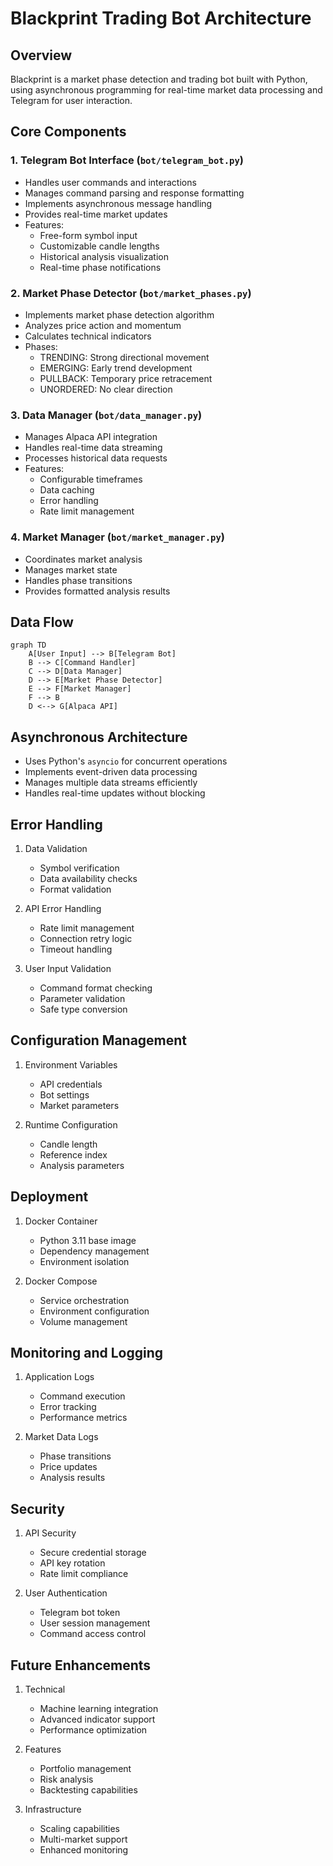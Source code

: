 # Blackprint Trading Bot Architecture

## Overview

Blackprint is a market phase detection and trading bot built with Python, using asynchronous programming for real-time market data processing and Telegram for user interaction.

## Core Components

### 1. Telegram Bot Interface (`bot/telegram_bot.py`)
- Handles user commands and interactions
- Manages command parsing and response formatting
- Implements asynchronous message handling
- Provides real-time market updates
- Features:
  - Free-form symbol input
  - Customizable candle lengths
  - Historical analysis visualization
  - Real-time phase notifications

### 2. Market Phase Detector (`bot/market_phases.py`)
- Implements market phase detection algorithm
- Analyzes price action and momentum
- Calculates technical indicators
- Phases:
  - TRENDING: Strong directional movement
  - EMERGING: Early trend development
  - PULLBACK: Temporary price retracement
  - UNORDERED: No clear direction

### 3. Data Manager (`bot/data_manager.py`)
- Manages Alpaca API integration
- Handles real-time data streaming
- Processes historical data requests
- Features:
  - Configurable timeframes
  - Data caching
  - Error handling
  - Rate limit management

### 4. Market Manager (`bot/market_manager.py`)
- Coordinates market analysis
- Manages market state
- Handles phase transitions
- Provides formatted analysis results

## Data Flow

```mermaid
graph TD
    A[User Input] --> B[Telegram Bot]
    B --> C[Command Handler]
    C --> D[Data Manager]
    D --> E[Market Phase Detector]
    E --> F[Market Manager]
    F --> B
    D <--> G[Alpaca API]
```

## Asynchronous Architecture

- Uses Python's `asyncio` for concurrent operations
- Implements event-driven data processing
- Manages multiple data streams efficiently
- Handles real-time updates without blocking

## Error Handling

1. Data Validation
   - Symbol verification
   - Data availability checks
   - Format validation

2. API Error Handling
   - Rate limit management
   - Connection retry logic
   - Timeout handling

3. User Input Validation
   - Command format checking
   - Parameter validation
   - Safe type conversion

## Configuration Management

1. Environment Variables
   - API credentials
   - Bot settings
   - Market parameters

2. Runtime Configuration
   - Candle length
   - Reference index
   - Analysis parameters

## Deployment

1. Docker Container
   - Python 3.11 base image
   - Dependency management
   - Environment isolation

2. Docker Compose
   - Service orchestration
   - Environment configuration
   - Volume management

## Monitoring and Logging

1. Application Logs
   - Command execution
   - Error tracking
   - Performance metrics

2. Market Data Logs
   - Phase transitions
   - Price updates
   - Analysis results

## Security

1. API Security
   - Secure credential storage
   - API key rotation
   - Rate limit compliance

2. User Authentication
   - Telegram bot token
   - User session management
   - Command access control

## Future Enhancements

1. Technical
   - Machine learning integration
   - Advanced indicator support
   - Performance optimization

2. Features
   - Portfolio management
   - Risk analysis
   - Backtesting capabilities

3. Infrastructure
   - Scaling capabilities
   - Multi-market support
   - Enhanced monitoring
